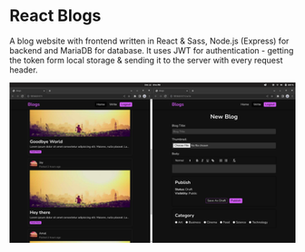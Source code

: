# React Blogs
A blog website with frontend written in React & Sass, Node.js (Express) for backend and MariaDB for database. It uses JWT for authentication - getting the token form local storage & sending it to the server with every request header.

![Screenshot](ss.png "Screenshot")